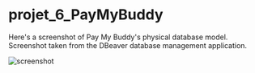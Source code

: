 # projet_6_PayMyBuddy

Here's a screenshot of Pay My Buddy's physical database model. 
Screenshot taken from the DBeaver database management application.

![screenshot](sqldata/modele_physique_de_données.png)